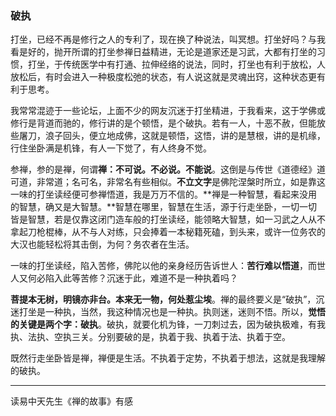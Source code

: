 ### 破执

打坐，已经不再是修行之人的专利了，现在换了种说法，叫冥想。打坐好吗？与我看是好的，抛开所谓的打坐参禅日益精进，无论是道家还是习武，大都有打坐的习惯，打坐，于传统医学中有打通、拉伸经络的说法，同时，打坐也有利于放松，人放松后，有时会进入一种极度松弛的状态，有人说这就是灵魂出窍，这种状态更有利于思考。

我常常混迹于一些论坛，上面不少的网友沉迷于打坐精进，于我看来，这于学佛或修行是背道而驰的，修行讲的是个顿悟，是个破执。若有一人，十恶不赦，但能放些屠刀，浪子回头，便立地成佛，这就是顿悟，这悟，讲的是慧根，讲的是机缘，行住坐卧满是机锋，有人一下觉了，有人终身不觉。

参禅，参的是禅，何谓**禅：不可说。不必说。不能说**。这倒是与传世《道德经》道可道，非常道；名可名，非常名有些相似。**不立文字**是佛陀涅槃时所立，如是靠这一味的打坐读经便可参禅悟道，我是万万不信的。**禅是一种智慧，看起来没用的智慧，确又是大智慧。**智慧在哪里，智慧在生活，源于行走坐卧，一切一切皆是智慧，若是仅靠这闭门造车般的打坐读经，能领略大智慧，如一习武之人从不拿起刀枪棍棒，从不与人对练，只会捧着一本秘籍死磕，到头来，或许一位务农的大汉也能轻松将其击倒，为何？务农者在生活。

一味的打坐读经，陷入苦修，佛陀以他的亲身经历告诉世人：**苦行难以悟道**，而世人又何必陷入此等苦修？沉迷于此，难道不是一种执着吗？

**菩提本无树，明镜亦非台。本来无一物，何处惹尘埃**。禅的最终要义是“破执”，沉迷打坐是一种执，当然，我这种情况也是一种执。执则迷，迷则不悟。所以，**觉悟的关键是两个字：破执**。破执，就要化机为锋，一刀刺过去，因为破执极难，有我执、法执、空执三关。分别要破的是，执着于我、执着于法、执着于空。

既然行走坐卧皆是禅，禅便是生活。不执着于定势，不执着于想法，这就是我理解的破执。
_________
读易中天先生《禅的故事》有感